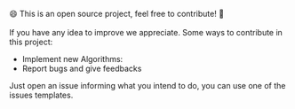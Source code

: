 :smile: This is an open source project, feel free to contribute! :clap:
<br>
<br>
If you have any idea to improve we appreciate.
Some ways to contribute in this project:

- Implement new Algorithms:
- Report bugs and give feedbacks

Just open an issue informing what you intend to do, you can use one of the issues templates.

